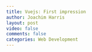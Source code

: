 ```yaml
---
title: Vuejs: First impression
author: Joachim Harris
layout: post
video: false
comments: false
categories: Web Development
---
```

